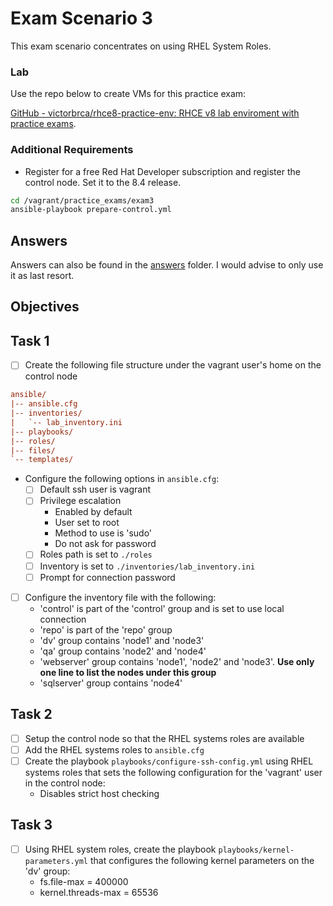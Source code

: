 # Exam Scenario 3

This exam scenario concentrates on using RHEL System Roles.

### Lab

Use the repo below to create VMs for this practice exam:

[GitHub - victorbrca/rhce8-practice-env: RHCE v8 lab enviroment with practice exams](https://github.com/victorbrca/rhce8-practice-env).

### Additional Requirements


+ Register for a free Red Hat Developer subscription and register the control node. Set it to the 8.4 release.

```bash
cd /vagrant/practice_exams/exam3
ansible-playbook prepare-control.yml
```

## Answers

Answers can also be found in the [answers](./answers/README.md) folder. I would advise to only use it as last resort.

## Objectives

## Task 1

+ [ ] Create the following file structure under the vagrant user's home on the control node
```ini
ansible/
|-- ansible.cfg
|-- inventories/
|   `-- lab_inventory.ini
|-- playbooks/
|-- roles/
|-- files/
`-- templates/
```
+ Configure the following options in `ansible.cfg`:
  + [ ] Default ssh user is vagrant
  + [ ] Privilege escalation 
    + Enabled by default
    + User set to root
    + Method to use is 'sudo'
    + Do not ask for password
  + [ ] Roles path is set to `./roles`
  + [ ] Inventory is set to `./inventories/lab_inventory.ini`
  + [ ] Prompt for connection password
+ [ ] Configure the inventory file with the following:
  + 'control' is part of the 'control' group and is set to use local connection
  + 'repo' is part of the 'repo' group
  + 'dv' group contains 'node1' and 'node3'
  + 'qa' group contains 'node2' and 'node4'
  + 'webserver' group contains 'node1', 'node2' and 'node3'. **Use only one line to list the nodes under this group**
  + 'sqlserver' group contains 'node4'

## Task 2

+ [ ] Setup the control node so that the RHEL systems roles are available
+ [ ] Add the RHEL systems roles to `ansible.cfg`
+ [ ] Create the playbook `playbooks/configure-ssh-config.yml` using RHEL systems roles that sets the following configuration for the 'vagrant' user in the control node:
  + Disables strict host checking

## Task 3

+ [ ] Using RHEL system roles, create the playbook `playbooks/kernel-parameters.yml` that configures the following kernel parameters on the 'dv' group:
  + fs.file-max = 400000
  + kernel.threads-max = 65536

